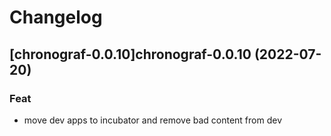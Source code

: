 # Changelog


## [chronograf-0.0.10]chronograf-0.0.10 (2022-07-20)

### Feat

- move dev apps to incubator and remove bad content from dev

